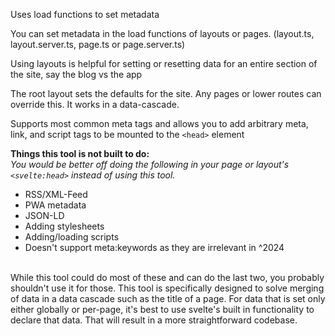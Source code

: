 Uses load functions to set metadata

You can set metadata in the load functions of layouts or pages. (layout.ts, layout.server.ts, page.ts or page.server.ts)

Using layouts is helpful for setting or resetting data for an entire section of the site, say the blog vs the app

The root layout sets the defaults for the site. Any pages or lower routes can override this. It works in a data-cascade.

Supports most common meta tags and allows you to add arbitrary meta, link, and script tags to be mounted to the `<head>` element


**Things this tool is not built to do:**
</br>_You would be better off doing the following in your page or layout's `<svelte:head>` instead of using this tool._
- RSS/XML-Feed
- PWA metadata
- JSON-LD
- Adding stylesheets
- Adding/loading scripts
- Doesn't support meta:keywords as they are irrelevant in ^2024

</br>While this tool could do most of these and can do the last two, you probably shouldn't use it for those. This tool is specifically designed to solve merging of data in a data cascade such as the title of a page. For data that is set only either globally or per-page, it's best to use svelte's built in functionality to declare that data. That will result in a more straightforward codebase.
